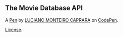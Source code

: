 The Movie Database API
----------------------


A [Pen](https://codepen.io/lmonteiroc/pen/MWErpdL) by [LUCIANO MONTEIRO CAPRARA](https://codepen.io/lmonteiroc) on [CodePen](https://codepen.io).

[License](https://codepen.io/license/pen/MWErpdL).